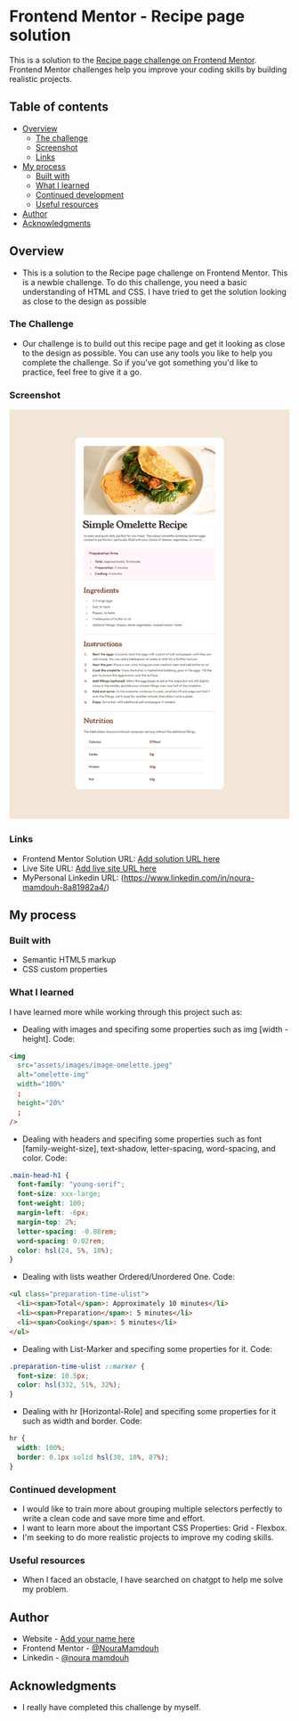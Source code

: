 # Frontend Mentor - Recipe page solution

This is a solution to the [Recipe page challenge on Frontend Mentor](https://www.frontendmentor.io/challenges/recipe-page-KiTsR8QQKm). Frontend Mentor challenges help you improve your coding skills by building realistic projects.

## Table of contents

- [Overview](#overview)
  - [The challenge](#the-challenge)
  - [Screenshot](#screenshot)
  - [Links](#links)
- [My process](#my-process)
  - [Built with](#built-with)
  - [What I learned](#what-i-learned)
  - [Continued development](#continued-development)
  - [Useful resources](#useful-resources)
- [Author](#author)
- [Acknowledgments](#acknowledgments)

## Overview

- This is a solution to the Recipe page challenge on Frontend Mentor. This is a newbie challenge. To do this challenge, you need a basic understanding of HTML and CSS. I have tried to get the solution looking as close to the design as possible

### The Challenge

- Our challenge is to build out this recipe page and get it looking as close to the design as possible.
  You can use any tools you like to help you complete the challenge. So if you've got something you'd like to practice, feel free to give it a go.

### Screenshot

![](./solution-screenshot.jpg)

### Links

- Frontend Mentor Solution URL: [Add solution URL here](https://your-solution-url.com)
- Live Site URL: [Add live site URL here](https://your-live-site-url.com)
- MyPersonal Linkedin URL: (https://www.linkedin.com/in/noura-mamdouh-8a81982a4/)

## My process

### Built with

- Semantic HTML5 markup
- CSS custom properties

### What I learned

I have learned more while working through this project such as:

- Dealing with images and specifing some properties such as img [width - height].
  Code:

```html
<img
  src="assets/images/image-omelette.jpeg"
  alt="omelette-img"
  width="100%"
  ;
  height="20%"
  ;
/>
```

- Dealing with headers and specifing some properties such as font [family-weight-size], text-shadow, letter-spacing, word-spacing, and color.
  Code:

```css
.main-head-h1 {
  font-family: "young-serif";
  font-size: xxx-large;
  font-weight: 100;
  margin-left: -6px;
  margin-top: 2%;
  letter-spacing: -0.08rem;
  word-spacing: 0.02rem;
  color: hsl(24, 5%, 18%);
}
```

- Dealing with lists weather Ordered/Unordered One.
  Code:

```html
<ul class="preparation-time-ulist">
  <li><span>Total</span>: Approximately 10 minutes</li>
  <li><span>Preparation</span>: 5 minutes</li>
  <li><span>Cooking</span>: 5 minutes</li>
</ul>
```

- Dealing with List-Marker and specifing some properties for it.
  Code:

```css
.preparation-time-ulist ::marker {
  font-size: 10.5px;
  color: hsl(332, 51%, 32%);
}
```

- Dealing with hr [Horizontal-Role] and specifing some properties for it such as width and border.
  Code:

```css
hr {
  width: 100%;
  border: 0.1px solid hsl(30, 18%, 87%);
}
```

### Continued development

- I would like to train more about grouping multiple selectors perfectly to write a clean code and save more time and effort.
- I want to learn more about the important CSS Properties: Grid - Flexbox.
- I'm seeking to do more realistic projects to improve my coding skills.

### Useful resources

- When I faced an obstacle, I have searched on chatgpt to help me solve my problem.

## Author

- Website - [Add your name here](https://www.your-site.com)
- Frontend Mentor - [@NouraMamdouh](https://www.frontendmentor.io/profile/yourusername)
- Linkedin - [@noura mamdouh](https://www.linkedin.com/in/noura-mamdouh-8a81982a4/)

## Acknowledgments

- I really have completed this challenge by myself.
